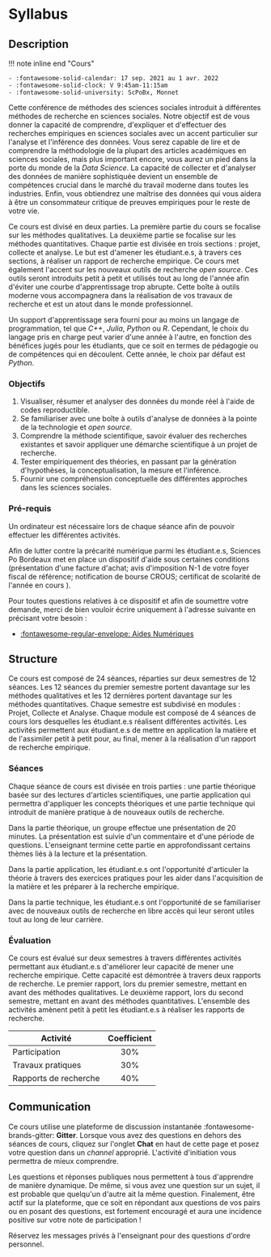 # Syllabus

## Description

!!! note inline end "Cours"

    - :fontawesome-solid-calendar: 17 sep. 2021 au 1 avr. 2022
    - :fontawesome-solid-clock: V 9:45am-11:15am
    - :fontawesome-solid-university: ScPoBx, Monnet

Cette conférence de méthodes des sciences sociales introduit à différentes méthodes de recherche en sciences sociales. Notre objectif est de vous donner la capacité de comprendre, d'expliquer et d'effectuer des recherches empiriques en sciences sociales avec un accent particulier sur l'analyse et l'inférence des données. Vous serez capable de lire et de comprendre la méthodologie de la plupart des articles académiques en sciences sociales, mais plus important encore, vous aurez un pied dans la porte du monde de la *Data Science*. La capacité de collecter et d'analyser des données de manière sophistiquée devient un ensemble de compétences crucial dans le marché du travail moderne dans toutes les industries. Enfin, vous obtiendrez une maîtrise des données qui vous aidera à être un consommateur critique de preuves empiriques pour le reste de votre vie.

Ce cours est divisé en deux parties. La première partie du cours se focalise sur les méthodes qualitatives. La deuxième partie se focalise sur les méthodes quantitatives. Chaque partie est divisée en trois sections : projet, collecte et analyse. Le but est d'amener les étudiant.e.s, à travers ces sections, à réaliser un rapport de recherche empirique. Ce cours met également l'accent sur les nouveaux outils de recherche *open source*. Ces outils seront introduits petit à petit et utilisés tout au long de l'année afin d'éviter une courbe d'apprentissage trop abrupte. Cette boîte à outils moderne vous accompagnera dans la réalisation de vos travaux de recherche et est un atout dans le monde professionnel.

Un support d'apprentissage sera fourni pour au moins un langage de programmation, tel que *C++*, *Julia*, *Python* ou *R*. Cependant, le choix du langage pris en charge peut varier d'une année à l'autre, en fonction des bénéfices jugés pour les étudiants, que ce soit en termes de pédagogie ou de compétences qui en découlent. Cette année, le choix par défaut est *Python*.


### Objectifs
1. Visualiser, résumer et analyser des données du monde réel à l'aide de codes reproductible.
2. Se familiariser avec une boîte à outils d'analyse de données à la pointe de la technologie et *open source*.
3. Comprendre la méthode scientifique, savoir évaluer des recherches existantes et savoir appliquer une démarche scientifique à un projet de recherche.
4. Tester empiriquement des théories, en passant par la génération d'hypothèses, la conceptualisation, la mesure et l'inférence.
5. Fournir une compréhension conceptuelle des différentes approches dans les sciences sociales.


### Pré-requis

Un ordinateur est nécessaire lors de chaque séance afin de pouvoir effectuer les différentes activités.

Afin de lutter contre la précarité numérique parmi les étudiant.e.s, Sciences Po Bordeaux met en place un dispositif d'aide sous certaines conditions (présentation d'une facture d'achat; avis d'imposition N-1 de votre foyer fiscal de référence; notification de bourse CROUS; certificat de scolarité de l'année en cours ).

Pour toutes questions relatives à ce dispositif et afin de soumettre votre demande, merci de bien vouloir écrire uniquement à l'adresse suivante en précisant votre besoin :

- [:fontawesome-regular-envelope: Aides Numériques](mailto:aidesnumeriques@sciencespobordeaux.fr)


## Structure

Ce cours est composé de 24 séances, réparties sur deux semestres de 12 séances. Les 12 séances du premier semestre portent davantage sur les méthodes qualitatives et les 12 dernières portent davantage sur les méthodes quantitatives. Chaque semestre est subdivisé en modules : Projet, Collecte et Analyse. Chaque module est composé de 4 séances de cours lors desquelles les étudiant.e.s réalisent différentes activités. Les activités permettent aux étudiant.e.s de mettre en application la matière et de l'assimiler petit à petit pour, au final, mener à la réalisation d'un rapport de recherche empirique.


### Séances
Chaque séance de cours est divisée en trois parties : une partie théorique basée sur des lectures d'articles scientifiques, une partie application qui permettra d'appliquer les concepts théoriques et une partie technique qui introduit de manière pratique à de nouveaux outils de recherche.

Dans la partie théorique, un groupe effectue une présentation de 20 minutes. La présentation est suivie d'un commentaire et d'une période de questions. L'enseignant termine cette partie en approfondissant certains thèmes liés à la lecture et la présentation.

Dans la partie application, les étudiant.e.s ont l'opportunité d'articuler la théorie à travers des exercices pratiques pour les aider dans l'acquisition de la matière et les préparer à la recherche empirique.

Dans la partie technique, les étudiant.e.s ont l'opportunité de se familiariser avec de nouveaux outils de recherche en libre accès qui leur seront utiles tout au long de leur carrière.


### Évaluation

Ce cours est évalué sur deux semestres à travers différentes activités permettant aux étudiant.e.s d'améliorer leur capacité de mener une recherche empirique. Cette capacité est démontrée à travers deux rapports de recherche. Le premier rapport, lors du premier semestre, mettant en avant des méthodes qualitatives. Le deuxième rapport, lors du second semestre, mettant en avant des méthodes quantitatives. L'ensemble des activités amènent petit à petit les étudiant.e.s à réaliser les rapports de recherche.

| Activité              | Coefficient |
| -                     | :-:         |
| Participation         | 30%         |
| Travaux pratiques     | 30%         |
| Rapports de recherche | 40%         |


## Communication

Ce cours utilise une plateforme de discussion instantanée :fontawesome-brands-gitter: **Gitter**.
Lorsque vous avez des questions en dehors des séances de cours, cliquez sur l'onglet **Chat** en haut de cette page et posez votre question dans un *channel* approprié. L'activité d'initiation vous permettra de mieux comprendre.

Les questions et réponses publiques nous permettent à tous d'apprendre de manière dynamique. De même, si vous avez une question sur un sujet, il est probable que quelqu'un d'autre ait la même question. Finalement, être actif sur la plateforme, que ce soit en répondant aux questions de vos pairs ou en posant des questions, est fortement encouragé et aura une incidence positive sur votre note de participation !

Réservez les messages privés à l'enseignant pour des questions d'ordre personnel.



